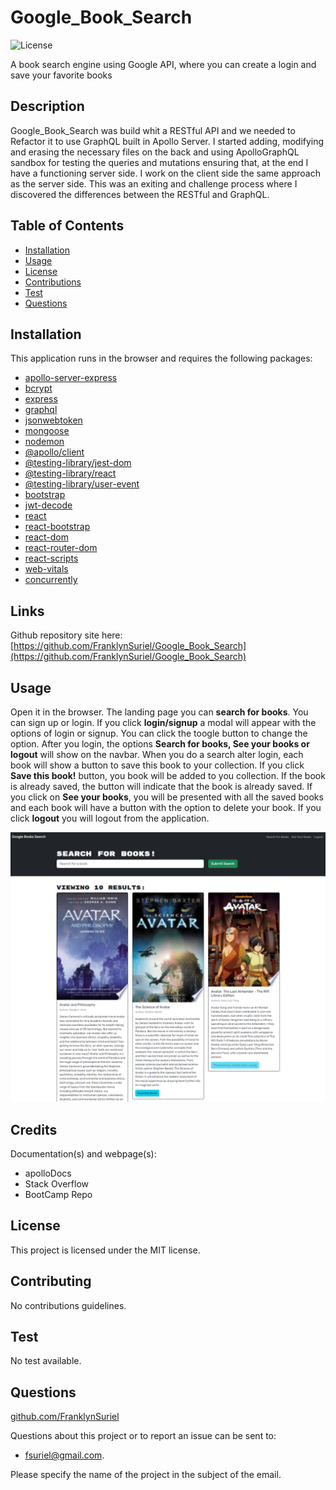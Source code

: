 # Google_Book_Search

![License](https://img.shields.io/badge/license-MIT-green)

A book search engine using Google API, where you can create a login and save your favorite books

## Description

Google_Book_Search was build whit a RESTful API and we needed to Refactor it to use GraphQL built in Apollo Server. I started adding, modifying and erasing the necessary files on the back and using ApolloGraphQL sandbox for testing the queries and mutations ensuring that, at the end I have a functioning server side. I work on the client side the same approach as the server side. This was an exiting and challenge process where I discovered the differences between the RESTful and GraphQL. 

## Table of Contents

  - [Installation](#Installation)
  - [Usage](#Usage)
  - [License](#License)
  - [Contributions](#Contributions)
  - [Test](#Test)
  - [Questions](#Questions)

## Installation

This application runs in the browser and requires the following packages:
- [apollo-server-express](https://www.npmjs.com/package/apollo-server-express)
- [bcrypt](https://www.npmjs.com/package/bcrypt)
- [express](https://www.npmjs.com/package/express)
- [graphql](https://www.npmjs.com/package/graphql)
- [jsonwebtoken](https://www.npmjs.com/package/jsonwebtoken)
- [mongoose](https://www.npmjs.com/package/mongoose)
- [nodemon](https://www.npmjs.com/package/nodemon)
- [@apollo/client](https://www.npmjs.com/package/@apollo/client)
- [@testing-library/jest-dom](https://www.npmjs.com/package/@testing-library/jest-dom)
- [@testing-library/react](https://www.npmjs.com/package/@testing-library/react)
- [@testing-library/user-event](https://www.npmjs.com/package/@testing-library/user-event)
- [bootstrap](https://www.npmjs.com/package/bootstrap)
- [jwt-decode](https://www.npmjs.com/package/jwt-decode)
- [react](https://www.npmjs.com/package/react)
- [react-bootstrap](https://www.npmjs.com/package/react-bootstrap)
- [react-dom](https://www.npmjs.com/package/react-dom)
- [react-router-dom](https://www.npmjs.com/package/react-router-dom)
- [react-scripts](https://www.npmjs.com/package/react-scripts)
- [web-vitals](https://www.npmjs.com/package/web-vitals)
- [concurrently](https://www.npmjs.com/package/concurrently)


## Links

Github repository site here: [https://github.com/FranklynSuriel/Google_Book_Search](https://github.com/FranklynSuriel/Google_Book_Search)

<!-- Deployed site here: [https://franklynsuriel.github.io/franklyn_portfolio/](https://franklynsuriel.github.io/franklyn_portfolio/) -->

## Usage

Open it in the browser. The landing page you can **search for books**. You can sign up or login. If you click **login/signup** a modal will appear with the options of login or signup. You can click the toogle button to change the option. After you login, the options **Search for books, See your books or logout** will show on the navbar. When you do a search alter login, each book will show a button to save this book to your collection. If you click **Save this book!** button, you book will be added to you collection. If the book is already saved, the button will indicate that the book is already saved. If you click on **See your books**, you will be presented with all the saved books and each book will have a button with the option to delete your book. If you click **logout** you will logout from the application.

![Google_Book_Search](./client/public/Google_Search_Book.png)

## Credits

Documentation(s) and webpage(s):

- apolloDocs
- Stack Overflow
- BootCamp Repo


## License

This project is licensed under the MIT license.

## Contributing

No contributions guidelines.

## Test

No test available.

## Questions

[github.com/FranklynSuriel](https://github.com/FranklynSuriel)

Questions about this project or to report an issue can be sent to:

- fsuriel@gmail.com. 

Please specify the name of the project in the subject of the email.